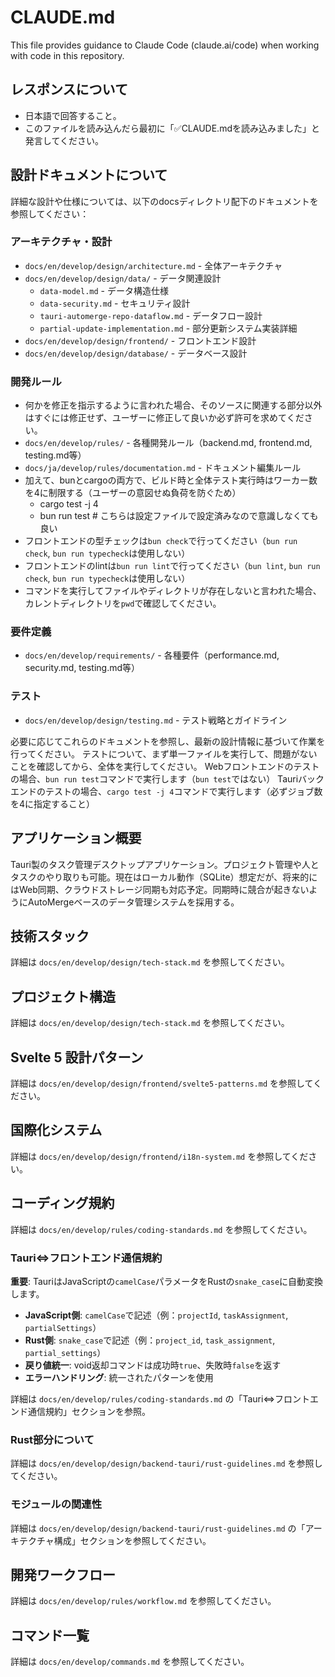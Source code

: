 # CLAUDE.md

This file provides guidance to Claude Code (claude.ai/code) when working with code in this repository.

## レスポンスについて

- 日本語で回答すること。
- このファイルを読み込んだら最初に「✅️CLAUDE.mdを読み込みました」と発言してください。

## 設計ドキュメントについて

詳細な設計や仕様については、以下のdocsディレクトリ配下のドキュメントを参照してください：

### アーキテクチャ・設計
- `docs/en/develop/design/architecture.md` - 全体アーキテクチャ
- `docs/en/develop/design/data/` - データ関連設計
  - `data-model.md` - データ構造仕様
  - `data-security.md` - セキュリティ設計
  - `tauri-automerge-repo-dataflow.md` - データフロー設計
  - `partial-update-implementation.md` - 部分更新システム実装詳細
- `docs/en/develop/design/frontend/` - フロントエンド設計
- `docs/en/develop/design/database/` - データベース設計

### 開発ルール
- 何かを修正を指示するように言われた場合、そのソースに関連する部分以外はすぐには修正せず、ユーザーに修正して良いか必ず許可を求めてください。
- `docs/en/develop/rules/` - 各種開発ルール（backend.md, frontend.md, testing.md等）
- `docs/ja/develop/rules/documentation.md` - ドキュメント編集ルール
- 加えて、bunとcargoの両方で、ビルド時と全体テスト実行時はワーカー数を4に制限する（ユーザーの意図せぬ負荷を防ぐため）
  - cargo test -j 4
  - bun run test    # こちらは設定ファイルで設定済みなので意識しなくても良い
- フロントエンドの型チェックは`bun check`で行ってください（`bun run check`, `bun run typecheck`は使用しない）
- フロントエンドのlintは`bun run lint`で行ってください（`bun lint`, `bun run check`, `bun run typecheck`は使用しない）
- コマンドを実行してファイルやディレクトリが存在しないと言われた場合、カレントディレクトリを`pwd`で確認してください。

### 要件定義
- `docs/en/develop/requirements/` - 各種要件（performance.md, security.md, testing.md等）

### テスト
- `docs/en/develop/design/testing.md` - テスト戦略とガイドライン

必要に応じてこれらのドキュメントを参照し、最新の設計情報に基づいて作業を行ってください。
テストについて、まず単一ファイルを実行して、問題がないことを確認してから、全体を実行してください。
Webフロントエンドのテストの場合、`bun run test`コマンドで実行します（`bun test`ではない）
Tauriバックエンドのテストの場合、`cargo test -j 4`コマンドで実行します（必ずジョブ数を4に指定すること）

## アプリケーション概要

Tauri製のタスク管理デスクトップアプリケーション。プロジェクト管理や人とタスクのやり取りも可能。現在はローカル動作（SQLite）想定だが、将来的にはWeb同期、クラウドストレージ同期も対応予定。同期時に競合が起きないようにAutoMergeベースのデータ管理システムを採用する。

## 技術スタック

詳細は `docs/en/develop/design/tech-stack.md` を参照してください。

## プロジェクト構造

詳細は `docs/en/develop/design/tech-stack.md` を参照してください。

## Svelte 5 設計パターン

詳細は `docs/en/develop/design/frontend/svelte5-patterns.md` を参照してください。

## 国際化システム

詳細は `docs/en/develop/design/frontend/i18n-system.md` を参照してください。

## コーディング規約

詳細は `docs/en/develop/rules/coding-standards.md` を参照してください。

### Tauri⇔フロントエンド通信規約

**重要**: TauriはJavaScriptの`camelCase`パラメータをRustの`snake_case`に自動変換します。

- **JavaScript側**: `camelCase`で記述（例：`projectId`, `taskAssignment`, `partialSettings`）
- **Rust側**: `snake_case`で記述（例：`project_id`, `task_assignment`, `partial_settings`）
- **戻り値統一**: void返却コマンドは成功時`true`、失敗時`false`を返す
- **エラーハンドリング**: 統一されたパターンを使用

詳細は `docs/en/develop/rules/coding-standards.md` の「Tauri⇔フロントエンド通信規約」セクションを参照。

### Rust部分について

詳細は `docs/en/develop/design/backend-tauri/rust-guidelines.md` を参照してください。

### モジュールの関連性

詳細は `docs/en/develop/design/backend-tauri/rust-guidelines.md` の「アーキテクチャ構成」セクションを参照してください。

## 開発ワークフロー

詳細は `docs/en/develop/rules/workflow.md` を参照してください。

## コマンド一覧

詳細は `docs/en/develop/commands.md` を参照してください。
